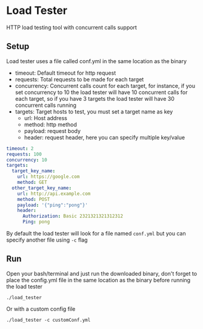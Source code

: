 # Load Tester

HTTP load testing tool with concurrent calls support

## Setup

Load tester uses a file called conf.yml in the same location as the binary

* timeout: Default timeout for http request
* requests: Total requests to be made for each target
* concurrency: Concurrent calls count for each target, for instance, if you set concurrency to 10 the load tester will have 10 concurrent calls for each target, so if you have 3 targets the load tester will have 30 concurrent calls running
* targets: Target hosts to test, you must set a target name as key
  * url: Host address
  * method: http method
  * payload: request body
  * header: request header, here you can specify multiple key/value 

```yaml
timeout: 2
requests: 100
concurrency: 10
targets:
  target_key_name:
    url: https://google.com
    method: GET
  other_target_key_name:
    url: http://api.example.com
    method: POST
    payload: '{"ping":"pong"}'
    header:
      Authorization: Basic 2321321321312312
      Ping: pong

```

By default the load tester will look for a file named `conf.yml` but you can specify another file using `-c` flag

## Run

Open your bash/terminal and just run the downloaded binary, don't forget to place the config.yml file in the same location as the binary before running the load tester

`./load_tester`

Or with a custom config file

`./load_tester -c customConf.yml`